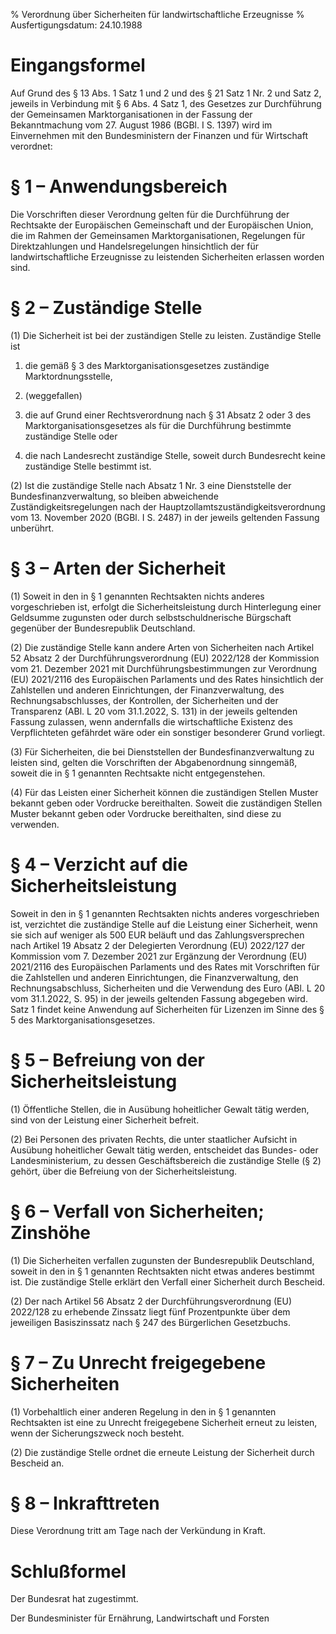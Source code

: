% Verordnung über Sicherheiten für landwirtschaftliche Erzeugnisse
% Ausfertigungsdatum: 24.10.1988
 
# Eingangsformel

Auf Grund des § 13 Abs. 1 Satz 1 und 2 und des § 21 Satz 1 Nr. 2 und Satz 2, jeweils in Verbindung mit § 6 Abs. 4 Satz 1, des Gesetzes zur Durchführung der Gemeinsamen Marktorganisationen in der Fassung der Bekanntmachung vom 27. August 1986 (BGBl. I S. 1397) wird im Einvernehmen mit den Bundesministern der Finanzen und für Wirtschaft verordnet:

# § 1 – Anwendungsbereich

Die Vorschriften dieser Verordnung gelten für die Durchführung der Rechtsakte der Europäischen Gemeinschaft und der Europäischen Union, die im Rahmen der Gemeinsamen Marktorganisationen, Regelungen für Direktzahlungen und Handelsregelungen hinsichtlich der für landwirtschaftliche Erzeugnisse zu leistenden Sicherheiten erlassen worden sind.

# § 2 – Zuständige Stelle

(1) Die Sicherheit ist bei der zuständigen Stelle zu leisten. Zuständige Stelle ist

1. die gemäß § 3 des Marktorganisationsgesetzes zuständige Marktordnungsstelle,

2. (weggefallen)

3. die auf Grund einer Rechtsverordnung nach § 31 Absatz 2 oder 3 des Marktorganisationsgesetzes als für die Durchführung bestimmte zuständige Stelle oder

4. die nach Landesrecht zuständige Stelle, soweit durch Bundesrecht keine zuständige Stelle bestimmt ist.

(2) Ist die zuständige Stelle nach Absatz 1 Nr. 3 eine Dienststelle der Bundesfinanzverwaltung, so bleiben abweichende Zuständigkeitsregelungen nach der Hauptzollamtszuständigkeitsverordnung vom 13. November 2020 (BGBl. I S. 2487) in der jeweils geltenden Fassung unberührt.

# § 3 – Arten der Sicherheit

(1) Soweit in den in § 1 genannten Rechtsakten nichts anderes vorgeschrieben ist, erfolgt die Sicherheitsleistung durch Hinterlegung einer Geldsumme zugunsten oder durch selbstschuldnerische Bürgschaft gegenüber der Bundesrepublik Deutschland.

(2) Die zuständige Stelle kann andere Arten von Sicherheiten nach Artikel 52 Absatz 2 der Durchführungsverordnung (EU) 2022/128 der Kommission vom 21. Dezember 2021 mit Durchführungsbestimmungen zur Verordnung (EU) 2021/2116 des Europäischen Parlaments und des Rates hinsichtlich der Zahlstellen und anderen Einrichtungen, der Finanzverwaltung, des Rechnungsabschlusses, der Kontrollen, der Sicherheiten und der Transparenz (ABl. L 20 vom 31.1.2022, S. 131) in der jeweils geltenden Fassung zulassen, wenn andernfalls die wirtschaftliche Existenz des Verpflichteten gefährdet wäre oder ein sonstiger besonderer Grund vorliegt.

(3) Für Sicherheiten, die bei Dienststellen der Bundesfinanzverwaltung zu leisten sind, gelten die Vorschriften der Abgabenordnung sinngemäß, soweit die in § 1 genannten Rechtsakte nicht entgegenstehen.

(4) Für das Leisten einer Sicherheit können die zuständigen Stellen Muster bekannt geben oder Vordrucke bereithalten. Soweit die zuständigen Stellen Muster bekannt geben oder Vordrucke bereithalten, sind diese zu verwenden.

# § 4 – Verzicht auf die Sicherheitsleistung

Soweit in den in § 1 genannten Rechtsakten nichts anderes vorgeschrieben ist, verzichtet die zuständige Stelle auf die Leistung einer Sicherheit, wenn sie sich auf weniger als 500 EUR beläuft und das Zahlungsversprechen nach Artikel 19 Absatz 2 der Delegierten Verordnung (EU) 2022/127 der Kommission vom 7. Dezember 2021 zur Ergänzung der Verordnung (EU) 2021/2116 des Europäischen Parlaments und des Rates mit Vorschriften für die Zahlstellen und anderen Einrichtungen, die Finanzverwaltung, den Rechnungsabschluss, Sicherheiten und die Verwendung des Euro (ABl. L 20 vom 31.1.2022, S. 95) in der jeweils geltenden Fassung abgegeben wird. Satz 1 findet keine Anwendung auf Sicherheiten für Lizenzen im Sinne des § 5 des Marktorganisationsgesetzes.

# § 5 – Befreiung von der Sicherheitsleistung

(1) Öffentliche Stellen, die in Ausübung hoheitlicher Gewalt tätig werden, sind von der Leistung einer Sicherheit befreit.

(2) Bei Personen des privaten Rechts, die unter staatlicher Aufsicht in Ausübung hoheitlicher Gewalt tätig werden, entscheidet das Bundes- oder Landesministerium, zu dessen Geschäftsbereich die zuständige Stelle (§ 2) gehört, über die Befreiung von der Sicherheitsleistung.

# § 6 – Verfall von Sicherheiten; Zinshöhe

(1) Die Sicherheiten verfallen zugunsten der Bundesrepublik Deutschland, soweit in den in § 1 genannten Rechtsakten nicht etwas anderes bestimmt ist. Die zuständige Stelle erklärt den Verfall einer Sicherheit durch Bescheid.

(2) Der nach Artikel 56 Absatz 2 der Durchführungsverordnung (EU) 2022/128 zu erhebende Zinssatz liegt fünf Prozentpunkte über dem jeweiligen Basiszinssatz nach § 247 des Bürgerlichen Gesetzbuchs.

# § 7 – Zu Unrecht freigegebene Sicherheiten

(1) Vorbehaltlich einer anderen Regelung in den in § 1 genannten Rechtsakten ist eine zu Unrecht freigegebene Sicherheit erneut zu leisten, wenn der Sicherungszweck noch besteht.

(2) Die zuständige Stelle ordnet die erneute Leistung der Sicherheit durch Bescheid an.

# § 8 – Inkrafttreten

Diese Verordnung tritt am Tage nach der Verkündung in Kraft.

# Schlußformel

Der Bundesrat hat zugestimmt.   

Der Bundesminister für Ernährung, Landwirtschaft und Forsten
